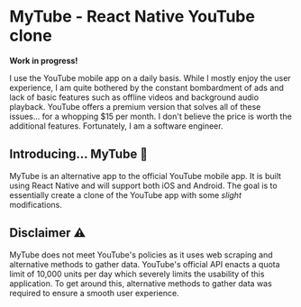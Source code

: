 # MyTube - React Native YouTube clone

**Work in progress!**

I use the YouTube mobile app on a daily basis. While I mostly enjoy the user experience, I am quite bothered by the constant bombardment of ads and lack of basic features such as offline videos and background audio playback. YouTube offers a premium version that solves all of these issues... for a whopping \$15 per month. I don't believe the price is worth the additional features. Fortunately, I am a software engineer.

## Introducing... MyTube 🎉

MyTube is an alternative app to the official YouTube mobile app. It is built using React Native and will support both iOS and Android. The goal is to essentially create a clone of the YouTube app with some _slight_ modifications.

## Disclaimer ⚠️

MyTube does not meet YouTube's policies as it uses web scraping and alternative methods to gather data. YouTube's official API enacts a quota limit of 10,000 units per day which severely limits the usability of this application. To get around this, alternative methods to gather data was required to ensure a smooth user experience.
